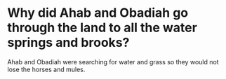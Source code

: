 # Why did Ahab and Obadiah go through the land to all the water springs and brooks?

Ahab and Obadiah were searching for water and grass so they would not lose the horses and mules.
